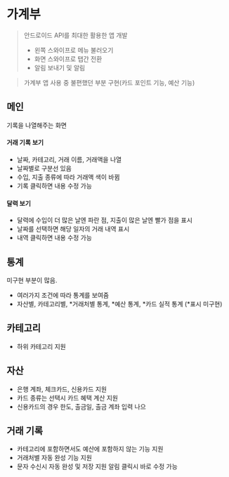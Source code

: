 # 가계부

> 안드로이드 API를 최대한 활용한 앱 개발
> - 왼쪽 스와이프로 메뉴 불러오기
> - 화면 스와이프로 탭간 전환
> - 알림 보내기 및 알림

> 가계부 앱 사용 중 불편했던 부분 구현(카드 포인트 기능, 예산 기능)

## 메인
기록을 나열해주는 화면

#### 거래 기록 보기
- 날짜, 카테고리, 거래 이름, 거래액을 나열
- 날짜별로 구분선 있음
- 수입, 지출 종류에 따라 거래액 색이 바뀜
- 기록 클릭하면 내용 수정 가능

#### 달력 보기
- 달력에 수입이 더 많은 날엔 파란 점, 지출이 많은 날엔 빨가 점을 표시
- 날짜를 선택하면 해당 일자의 거래 내역 표시
- 내역 클릭하면 내용 수정 가능

## 통계
미구현 부분이 많음.
- 여러가지 조건에 따라 통계를 보여줌
- 자산별, 카테고리별, *거래처별 통계, *예산 통계, *카드 실적 통계 (*표시 미구현)

## 카테고리
- 하위 카테고리 지원 

## 자산 
- 은행 계좌, 체크카드, 신용카드 지원
- 카드 종류는 선택시 카드 혜택 계산 지원
- 신용카드의 경우 한도, 출금일, 출금 계좌 입력 나으

## 거래 기록
- 카테고리에 포함하면서도 예산에 포함하지 않는 기능 지원
- 거래처별 자동 완성 기능 지원
- 문자 수신시 자동 완성 및 저장 지원
  알림 클릭시 바로 수정 가능








